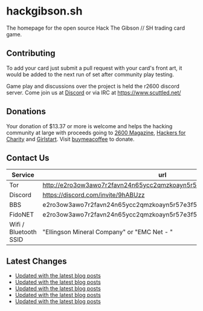 # hackgibson.sh
The homepage for the open source Hack The Gibson // SH trading card game.


## Contributing

To add your card just submit a pull request with your card's front art, it would be added to the next run of set after community play testing.

Game play and discussions over the project is held the r2600 discord server. Come join us at [Discord](https://discord.com/invite/9hABUzz) or via IRC at https://www.scuttled.net/


## Donations

Your donation of $13.37 or more is welcome and helps the hacking community at large with proceeds going to [2600 Magazine](https://2600.com/), [Hackers for Charity](https://hackersforcharity.org) and [Girlstart](https://girlstart.org).  Visit [buymeacoffee](https://www.buymeacoffee.com/hackgibson.sh) to donate.


## Contact Us

Service | url
-|-
Tor | http://e2ro3ow3awo7r2favn24n65ycc2qmzkoayn5r57e3f56nvjwdcgg32ad.onion
Discord | https://discord.com/invite/9hABUzz
BBS | e2ro3ow3awo7r2favn24n65ycc2qmzkoayn5r57e3f56nvjwdcgg32ad.onion:23
FidoNET | e2ro3ow3awo7r2favn24n65ycc2qmzkoayn5r57e3f56nvjwdcgg32ad.onion:24554
Wifi / Bluetooth SSID | "Ellingson Mineral Company" or "EMC Net - <fidonet address>"

## Latest Changes
<!-- BLOG-POST-LIST:START -->
- [Updated with the latest blog posts](https://github.com/DFW2600/hackgibson.sh/commit/9b8635cf32f17b7ba92072c07ac0b1ce53bd491d)
- [Updated with the latest blog posts](https://github.com/DFW2600/hackgibson.sh/commit/8847b313c82e39daad966f3549f638e5b8d81894)
- [Updated with the latest blog posts](https://github.com/DFW2600/hackgibson.sh/commit/fdb5f3d1c13db7e18459b58c28c0405e43bfe0cd)
- [Updated with the latest blog posts](https://github.com/DFW2600/hackgibson.sh/commit/80a60ccc2270dcd010e932e7ee4b31f13b611bbb)
- [Updated with the latest blog posts](https://github.com/DFW2600/hackgibson.sh/commit/3ec201f7370ce5316969fdc10157ee36e8136085)
<!-- BLOG-POST-LIST:END -->
